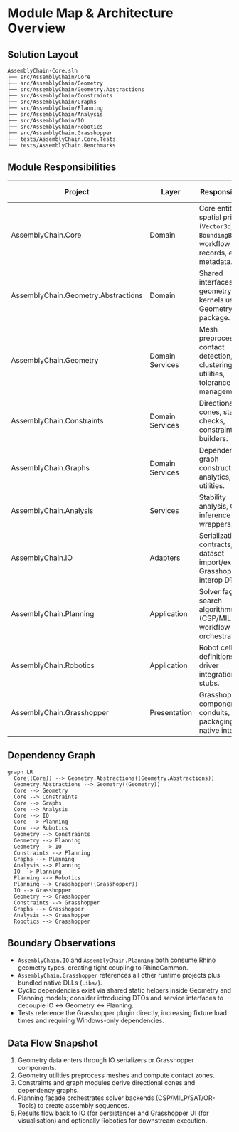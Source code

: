 # Module Map & Architecture Overview

## Solution Layout

```text
AssemblyChain-Core.sln
├── src/AssemblyChain/Core
├── src/AssemblyChain/Geometry
├── src/AssemblyChain/Geometry.Abstractions
├── src/AssemblyChain/Constraints
├── src/AssemblyChain/Graphs
├── src/AssemblyChain/Planning
├── src/AssemblyChain/Analysis
├── src/AssemblyChain/IO
├── src/AssemblyChain/Robotics
├── src/AssemblyChain.Grasshopper
├── tests/AssemblyChain.Core.Tests
└── tests/AssemblyChain.Benchmarks
```

## Module Responsibilities

| Project | Layer | Responsibilities | Key Dependencies | Public Surface Highlights |
| --- | --- | --- | --- | --- |
| AssemblyChain.Core | Domain | Core entities, spatial primitives (`Vector3d`, `BoundingBox`), workflow records, event metadata. | Newtonsoft.Json, RhinoCommon | Immutable records, domain services for assembly plans, spatial helpers. |
| AssemblyChain.Geometry.Abstractions | Domain | Shared interfaces for geometry kernels used by Geometry package. | None | Interface types consumed by Geometry. |
| AssemblyChain.Geometry | Domain Services | Mesh preprocessing, contact detection, clustering utilities, tolerance management. | Core, Geometry.Abstractions, RhinoCommon | `Toolkit` static helpers, contact detection pipelines, mesh repair strategies. |
| AssemblyChain.Constraints | Domain Services | Directional cones, stability checks, constraint builders. | Core, Geometry | Constraint models consumed by Planning. |
| AssemblyChain.Graphs | Domain Services | Dependency graph construction, analytics, GNN utilities. | Core, Constraints | Graph primitives and traversal algorithms. |
| AssemblyChain.Analysis | Services | Stability analysis, ONNX inference wrappers. | Core | `IStabilityAnalyzer`, inference utilities. |
| AssemblyChain.IO | Adapters | Serialization contracts, dataset import/export, Grasshopper interop DTOs. | Core | JSON serializers, Rhino object translators. |
| AssemblyChain.Planning | Application | Solver façade, search algorithms (CSP/MILP/SAT), workflow orchestration. | Core, Constraints, Graphs, Analysis, RhinoCommon | `CspSolver`, `MilpSolver`, `WorkflowFacade`. |
| AssemblyChain.Robotics | Application | Robot cell definitions, driver integration stubs. | Core, Planning | Robot command DTOs, simulation adapters. |
| AssemblyChain.Grasshopper | Presentation | Grasshopper components, UI conduits, plugin packaging, native interop. | Core, IO, Geometry, Constraints, Graphs, Planning, Analysis, Robotics, BulletSharp, WaveEngine | Component classes (`AcGh*`), UI helpers, plugin entry point. |

## Dependency Graph

```mermaid
graph LR
  Core((Core)) --> Geometry.Abstractions((Geometry.Abstractions))
  Geometry.Abstractions --> Geometry((Geometry))
  Core --> Geometry
  Core --> Constraints
  Core --> Graphs
  Core --> Analysis
  Core --> IO
  Core --> Planning
  Core --> Robotics
  Geometry --> Constraints
  Geometry --> Planning
  Geometry --> IO
  Constraints --> Planning
  Graphs --> Planning
  Analysis --> Planning
  IO --> Planning
  Planning --> Robotics
  Planning --> Grasshopper((Grasshopper))
  IO --> Grasshopper
  Geometry --> Grasshopper
  Constraints --> Grasshopper
  Graphs --> Grasshopper
  Analysis --> Grasshopper
  Robotics --> Grasshopper
```

## Boundary Observations

* `AssemblyChain.IO` and `AssemblyChain.Planning` both consume Rhino geometry types, creating tight coupling to RhinoCommon.
* `AssemblyChain.Grasshopper` references all other runtime projects plus bundled native DLLs (`Libs/`).
* Cyclic dependencies exist via shared static helpers inside Geometry and Planning models; consider introducing DTOs and service interfaces to decouple IO ↔ Geometry ↔ Planning.
* Tests reference the Grasshopper plugin directly, increasing fixture load times and requiring Windows-only dependencies.

## Data Flow Snapshot

1. Geometry data enters through IO serializers or Grasshopper components.
2. Geometry utilities preprocess meshes and compute contact zones.
3. Constraints and graph modules derive directional cones and dependency graphs.
4. Planning façade orchestrates solver backends (CSP/MILP/SAT/OR-Tools) to create assembly sequences.
5. Results flow back to IO (for persistence) and Grasshopper UI (for visualisation) and optionally Robotics for downstream execution.

